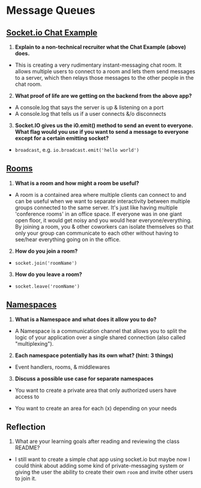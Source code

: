 # Message Queues

## [Socket.io Chat Example](https://socket.io/get-started/chat/)

1. **Explain to a non-technical recruiter what the Chat Example (above) does.**
- This is creating a very rudimentary instant-messaging chat room. It allows multiple users to connect to a room and lets them send messages to a server, which then relays those messages to the other people in the chat room.

2. **What proof of life are we getting on the backend from the above app?**
- A console.log that says the server is up & listening on a port
- A console.log that tells us if a user connects &/o disconnects


3. **Socket.IO gives us the i0.emit() method to send an event to everyone. What flag would you use if you want to send a message to everyone except for a certain emitting socket?**
- `broadcast`, e.g. `io.broadcast.emit('hello world')`

## [Rooms](https://socket.io/docs/v4/rooms)

1. **What is a room and how might a room be useful?**
- A room is a contained area where multiple clients can connect to and can be useful when we want to separate interactivity between multiple groups connected to the same server. It's just like having multiple 'conference rooms' in an office space. If everyone was in one giant open floor, it would get noisy and you would hear everyone/everything. By joining a room, you & other coworkers can isolate themselves so that only your group can communicate to each other without having to see/hear everything going on in the office.

2. **How do you join a room?**
- `socket.join('roomName')`

3. **How do you leave a room?**
- `socket.leave('roomName')`

## [Namespaces](https://socket.io/docs/v4/namespaces/)

1. **What is a Namespace and what does it allow you to do?**
- A Namespace is a communication channel that allows you to split the logic of your application over a single shared connection (also called "multiplexing").

2. **Each namespace potentially has its own what? (hint: 3 things)**
- Event handlers, rooms, & middlewares

3. **Discuss a possible use case for separate namespaces**
- You want to create a private area that only authorized users have access to

- You want to create an area for each (x) depending on your needs 

## Reflection

1. What are your learning goals after reading and reviewing the class README?
- I still want to create a simple chat app using socket.io but maybe now I could think about adding some kind of private-messaging system or giving the user the ability to create their own `room` and invite other users to join it.